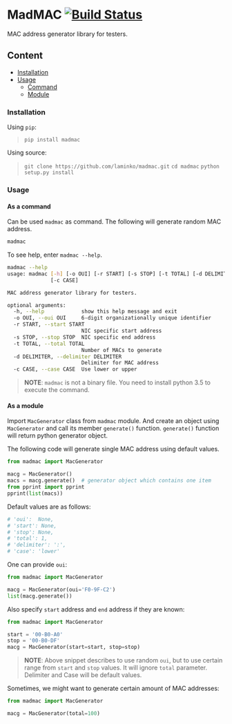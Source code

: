 # MadMAC [![Build Status](https://travis-ci.com/laminko/madmac.svg?branch=master)](https://travis-ci.com/laminko/madmac)

MAC address generator library for testers.

## Content

- [Installation](#installation)
- [Usage](#usage)
  - [Command](#as-a-command)
  - [Module](#as-a-module)

### Installation

Using `pip`:

> `pip install madmac`

Using source:

> `git clone https://github.com/laminko/madmac.git`
> `cd madmac`
> `python setup.py install`

### Usage

#### As a command

Can be used `madmac` as command. The following will generate random MAC address.

```bash
madmac
```

To see help, enter `madmac --help`.

```bash
madmac --help
usage: madmac [-h] [-o OUI] [-r START] [-s STOP] [-t TOTAL] [-d DELIMITER]
              [-c CASE]

MAC address generator library for testers.

optional arguments:
  -h, --help            show this help message and exit
  -o OUI, --oui OUI     6-digit organizationally unique identifier
  -r START, --start START
                        NIC specific start address
  -s STOP, --stop STOP  NIC specific end address
  -t TOTAL, --total TOTAL
                        Number of MACs to generate
  -d DELIMITER, --delimiter DELIMITER
                        Delimiter for MAC address
  -c CASE, --case CASE  Use lower or upper
```

> **NOTE**: `madmac` is not a binary file. You need to install python 3.5 to execute the command.

#### As a module

Import `MacGenerator` class from `madmac` module. And create an object using `MacGenerator` and call its member `generate()` function. `generate()` function will return python generator object.

The following code will generate single MAC address using default values.

```python
from madmac import MacGenerator

macg = MacGenerator()
macs = macg.generate()  # generator object which contains one item
from pprint import pprint
pprint(list(macs))
```

Default values are as follows:

```python
# 'oui':  None,
# 'start': None,
# 'stop': None,
# 'total': 1,
# 'delimiter': ':',
# 'case': 'lower'
```

One can provide `oui`:

```python
from madmac import MacGenerator

macg = MacGenerator(oui='F0-9F-C2')
list(macg.generate())
```

Also specify `start` address and `end` address if they are known:

```python
from madmac import MacGenerator

start = '00-B0-A0'
stop = '00-B0-DF'
macg = MacGenerator(start=start, stop=stop)
```

> **NOTE**: Above snippet describes to use random `oui`, but to use certain range from `start` and `stop` values. It will ignore `total` parameter. Delimiter and Case will be default values.

Sometimes, we might want to generate certain amount of MAC addresses:

```python
from madmac import MacGenerator

macg = MacGenerator(total=100)
```
